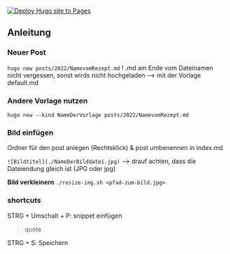 [![Deploy Hugo site to Pages](https://github.com/ElfriedeWaldschrat/ElfriedeWaldschrat.github.io/actions/workflows/hugo.yml/badge.svg)](https://github.com/ElfriedeWaldschrat/ElfriedeWaldschrat.github.io/actions/workflows/hugo.yml)


## Anleitung
### Neuer Post
```hugo new posts/2022/NamevomRezept.md```
! .md am Ende vom Dateinamen nicht vergessen, sonst wirds nicht hochgeladen
--> mit der Vorlage default.md 

### Andere Vorlage nutzen
```hugo new --kind NameDerVorlage posts/2022/NamevomRezept.md```

### Bild einfügen
Ordner für den post anlegen (Rechtsklick) & post umbenennen in index.md

```![Bildtitel](./NameDerBilddatei.jpg)```
--> drauf achten, dass die Dateiendung gleich ist (JPG oder jpg)

**Bild verkleinern**
```./resize-img.sh <pfad-zum-bild.jpg>```

### shortcuts

STRG + Umschalt + P: snippet einfügen 

> quote 

STRG + S: Speichern